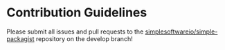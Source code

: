 # Contribution Guidelines

Please submit all issues and pull requests to the [simplesoftwareio/simple-packagist](https://github.com/simplesoftwareio/simple-packaigst) repository on the develop branch!